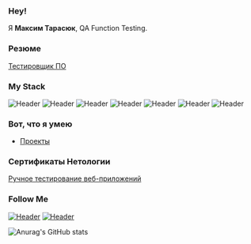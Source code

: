 ### Hey!

Я <b>Максим Тарасюк</b>, QA Function Testing.

### Резюме
[Тестировщик ПО](https://drive.google.com/file/d/1HjPLeAfmDf-tmsy-tAMSJt3YEzux7fwe/view?usp=sharing)

### My Stack
![Header](https://img.shields.io/badge/Jira-090909?style=for-the-badge&logo=jira&logoColor=136be1)
![Header](https://img.shields.io/badge/Postman-090909?style=for-the-badge&logo=postman&logoColor=f76935)
![Header](https://img.shields.io/badge/Github-090909?style=for-the-badge&logo=github&logoColor=8cc4d7)
![Header](https://img.shields.io/badge/Figma-090909?style=for-the-badge&logo=figma&logoColor=7d5fa6)
![Header](https://img.shields.io/badge/DevTools-090909?style=for-the-badge&logo=googlechrome&logoColor=2674f2)
![Header](https://img.shields.io/badge/TestRail-090909?style=for-the-badge&logo=&logoColor=71b556)
![Header](https://img.shields.io/badge/SQL-090909?style=for-the-badge&logo=&logoColor=71b556)


### Вот, что я умею

- [Проекты](https://github.com/artmaxst/Homework)



### Сертификаты Нетологии

[Ручное тестирование веб-приложений](https://github.com/artmaxst/Homework/blob/main/Manual%20testing%20of%20web%20applications.pdf)

### Follow Me
[![Header](https://img.shields.io/badge/Instagram-090909?style=for-the-badge&logo=instagram&logoColor=9939a3)](https://www.instagram.com/artmax.st/)
[![Header](https://img.shields.io/badge/Telegram-090909?style=for-the-badge&logo=telegram&logoColor=31a5db)](https://t.me/artmaxst)

![Anurag's GitHub stats](https://github-readme-stats.vercel.app/api?username=artmaxst&show_icons=true&theme=radical)



